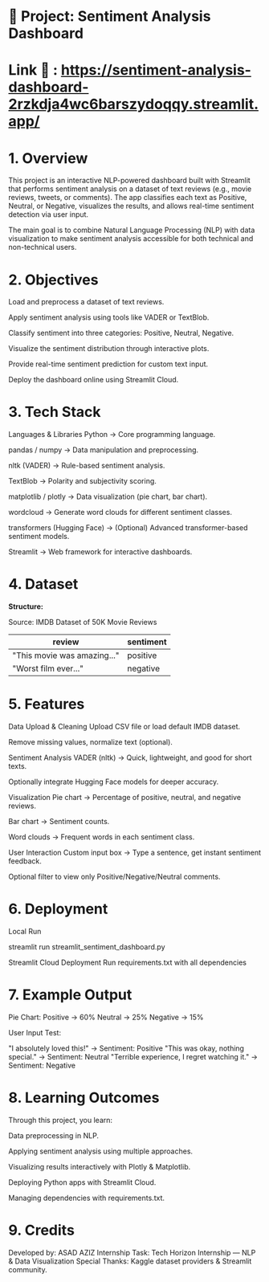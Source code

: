 # **🎯 Project: Sentiment Analysis Dashboard**

# **Link 🔗** : https://sentiment-analysis-dashboard-2rzkdja4wc6barszydoqqy.streamlit.app/ 

# **1. Overview**

This project is an interactive NLP-powered dashboard built with Streamlit that performs sentiment analysis on a dataset of text reviews (e.g., movie reviews, tweets, or comments).
The app classifies each text as Positive, Neutral, or Negative, visualizes the results, and allows real-time sentiment detection via user input.

The main goal is to combine Natural Language Processing (NLP) with data visualization to make sentiment analysis accessible for both technical and non-technical users.

# **2. Objectives**

Load and preprocess a dataset of text reviews.

Apply sentiment analysis using tools like VADER or TextBlob.

Classify sentiment into three categories: Positive, Neutral, Negative.

Visualize the sentiment distribution through interactive plots.

Provide real-time sentiment prediction for custom text input.

Deploy the dashboard online using Streamlit Cloud.

# **3. Tech Stack**

Languages & Libraries
Python → Core programming language.

pandas / numpy → Data manipulation and preprocessing.

nltk (VADER) → Rule-based sentiment analysis.

TextBlob → Polarity and subjectivity scoring.

matplotlib / plotly → Data visualization (pie chart, bar chart).

wordcloud → Generate word clouds for different sentiment classes.

transformers (Hugging Face) → (Optional) Advanced transformer-based sentiment models.

Streamlit → Web framework for interactive dashboards.

# **4. Dataset**

**Structure:**

Source: IMDB Dataset of 50K Movie Reviews

| review                      | sentiment |
| --------------------------- | --------- |
| "This movie was amazing..." | positive  |
| "Worst film ever..."        | negative  |

# **5. Features**

Data Upload & Cleaning
Upload CSV file or load default IMDB dataset.

Remove missing values, normalize text (optional).

Sentiment Analysis
VADER (nltk) → Quick, lightweight, and good for short texts.

Optionally integrate Hugging Face models for deeper accuracy.

Visualization
Pie chart → Percentage of positive, neutral, and negative reviews.

Bar chart → Sentiment counts.

Word clouds → Frequent words in each sentiment class.

User Interaction
Custom input box → Type a sentence, get instant sentiment feedback.

Optional filter to view only Positive/Negative/Neutral comments.

# **6. Deployment**

Local Run

streamlit run streamlit_sentiment_dashboard.py

Streamlit Cloud Deployment
Run requirements.txt with all dependencies

# **7. Example Output**

Pie Chart:
Positive → 60%
Neutral  → 25%
Negative → 15%

User Input Test:

"I absolutely loved this!" → Sentiment: Positive
"This was okay, nothing special." → Sentiment: Neutral
"Terrible experience, I regret watching it." → Sentiment: Negative

# **8. Learning Outcomes**

Through this project, you learn:

Data preprocessing in NLP.

Applying sentiment analysis using multiple approaches.

Visualizing results interactively with Plotly & Matplotlib.

Deploying Python apps with Streamlit Cloud.

Managing dependencies with requirements.txt.

# **9. Credits**

Developed by: ASAD AZIZ
Internship Task: Tech Horizon Internship — NLP & Data Visualization
Special Thanks: Kaggle dataset providers & Streamlit community.
